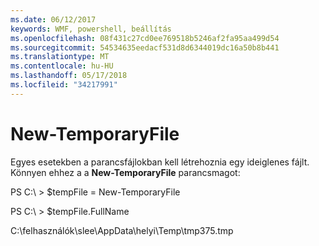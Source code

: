 ```yaml
---
ms.date: 06/12/2017
keywords: WMF, powershell, beállítás
ms.openlocfilehash: 08f431c27cd0ee769518b5246af2fa95aa499d54
ms.sourcegitcommit: 54534635eedacf531d8d6344019dc16a50b8b441
ms.translationtype: MT
ms.contentlocale: hu-HU
ms.lasthandoff: 05/17/2018
ms.locfileid: "34217991"
---
```

# <a name="new-temporaryfile"></a>New-TemporaryFile
Egyes esetekben a parancsfájlokban kell létrehoznia egy ideiglenes fájlt. Könnyen ehhez a a **New-TemporaryFile** parancsmagot:

PS C:\\ &gt; $tempFile = New-TemporaryFile

PS C:\\ &gt; $tempFile.FullName

C:\\felhasználók\\slee\\AppData\\helyi\\Temp\\tmp375.tmp
